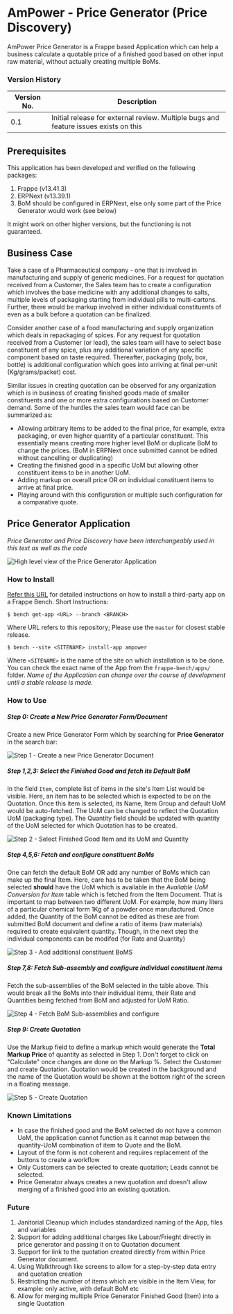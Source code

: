 # AmPower - Price Generator (Price Discovery)
AmPower Price Generator is a Frappe based Application which can help a business calculate a quotable price of a finished good based on other input raw material, without actually creating multiple BoMs.

### Version History
|Version No.| Description  |
|--|--|
|0.1| Initial release for external review. Multiple bugs and feature issues exists on this|

## Prerequisites
This application has been developed and verified on the following packages:
1. Frappe (v13.41.3)
2. ERPNext (v13.39.1)
3. BoM should be configured in ERPNext, else only some part of the Price Generator would work (see below)

It might work on other higher versions, but the functioning is not guaranteed.

## Business Case

Take a case of a Pharmaceutical company - one that is involved in manufacturing and supply of generic medicines. For a request for quotation received from a Customer, the Sales team has to create a configuration which involves the base medicine with any additional changes to salts, multiple levels of packaging starting from individual pills to multi-cartons. Further, there would be markup involved in either individual constituents of even as a bulk before a quotation can be finalized.

Consider another case of a food manufacturing and supply organization which deals in repackaging of spices. For any request for quotation received from a Customer (or lead), the sales team will have to select base constituent of any spice, plus any additional variation of any specific component based on taste required. Thereafter, packaging (poly, box, bottle) is additional configuration which goes into arriving at final per-unit (Kg/grams/packet) cost.

Similar issues in creating quotation can be observed for any organization which is in business of creating finished goods made of smaller constituents and one or more extra configurations based on Customer demand. Some of the hurdles the sales team would face can be summarized as:
 
- Allowing arbitrary items to be added to the final price, for example, extra packaging, or even higher quantity of a particular constituent. This essentially means creating more higher level BoM or duplicate BoM to change the prices. (BoM in ERPNext once submitted cannot be edited without cancelling or duplicating)
- Creating the finished good in a specific UoM but allowing other constituent items to be in another UoM.
- Adding markup on overall price OR on individual constituent items to arrive at final price.
- Playing around with this configuration or multiple such configuration for a comparative quote.

## Price Generator Application

*Price Generator and Price Discovery have been interchangeably used in this text as well as the code*

![High level view of the Price Generator Application](doc/images/business_case.png)

### How to Install
[Refer this URL](https://frappeframework.com/docs/v14/user/en/basics/apps#installing-an-app-into-a-site)  for detailed instructions on how to install a third-party app on a Frappe Bench.
Short Instructions:

    $ bench get-app <URL> --branch <BRANCH>
  
 Where URL refers to this repository; Please use the `master` for closest stable release.

    $ bench --site <SITENAME> install-app ampower

Where `<SITENAME>` is the name of the site on which installation is to be done.
You can check the exact name of the App from the `frappe-bench/apps/` folder.
*Name of the Application can change over the course of development until a stable release is made.*

### How to Use

##### Step 0: Create a New Price Generator Form/Document

Create a new Price Generator Form which by searching for **Price Generator** in the search bar:

![Step 1 - Create a new Price Generator Document](doc/images/shot1_pricegenerator.png)

##### Step 1,2,3: Select the Finished Good and fetch its Default BoM

In the field `Item`, complete list of items in the site's Item List would be visible. Here, an item has to be selected which is expected to be on the Quotation. Once this item is selected, its Name, Item Group and default UoM would be auto-fetched.
The UoM can be changed to reflect the Quotation UoM (packaging type). The Quantity field should be updated with quantity of the UoM selected for which Quotation has to be created.

![Step 2 - Select Finished Good Item and its UoM and Quantity](doc/images/shot2_get_item_and_bom.png)

##### Step 4,5,6: Fetch and configure constituent BoMs

One can fetch the default BoM OR add any number of BoMs which can make up the final Item.
Here, care has to be taken that the BoM being selected **should** have the UoM which is available in the *Available UoM Conversion for Item* table which is fetched from the Item Document. That is important to map between two different UoM. For example, how many liters of a particular chemical form 1Kg of a powder once manufactured.
Once added, the Quantity of the BoM cannot be edited as these are from submitted BoM document and define a ratio of items (raw materials) required to create equivalent quantity. Though, in the next step the individual components can be modifed (for Rate and Quantity)

![Step 3 - Add additional constituent BoMS](doc/images/shot3_bom_fetch_and_recalculate.png)

##### Step 7,8: Fetch Sub-assembly and configure individual constituent items

Fetch the sub-assemblies of the BoM selected in the table above. This would break all the BoMs into their individual items, their Rate and Quantities being fetched from BoM and adjusted for UoM Ratio.

![Step 4 - Fetch BoM Sub-assemblies and configure](doc/images/shot4_calculate_totals.png)

##### Step 9: Create Quotation

Use the Markup field to define a markup which would generate the **Total Markup Price** of quantity as selected in Step 1.
Don't forget to click on "Calculate" once changes are done on the Markup %.
Select the Customer and create Quotation. Quotation would be created in the background and the name of the Quotation would be shown at the bottom right of the screen in a floating message.

![Step 5 - Create Quotation](doc/images/shot5_create_quotation.png)

### Known Limitations
- In case the finished good and the BoM selected do not have a common UoM, the application cannot function as it cannot map between the quantity-UoM combination of item to Quote and the BoM.
- Layout of the form is not coherent and requires replacement of the buttons to create a workflow 
- Only Customers can be selected to create quotation; Leads cannot be selected.
- Price Generator always creates a new quotation and doesn't allow merging of a finished good into an existing quotation.

### Future
1. Janitorial Cleanup which includes standardized naming of the App, files and variables
2. Support for adding additional charges like Labour/Frieght directly in price generator and passing it on to Quotation document
3. Support for link to the quotation created directly from within Price Generator document.
4. Using Walkthrough like screens to allow for a step-by-step data entry and quotation creation
5. Restricting the number of items which are visible in the Item View, for example: only active, with default BoM etc
6. Allow for merging multiple Price Generator Finished Good (Item) into a single Quotation